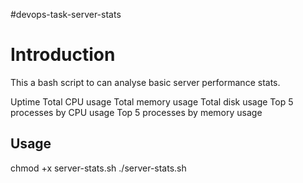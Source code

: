 #devops-task-server-stats
# Introduction 
This a bash script to can analyse basic server performance stats. 

Uptime
Total CPU usage
Total memory usage 
Total disk usage 
Top 5 processes by CPU usage
Top 5 processes by memory usage

## Usage
chmod +x server-stats.sh
./server-stats.sh
